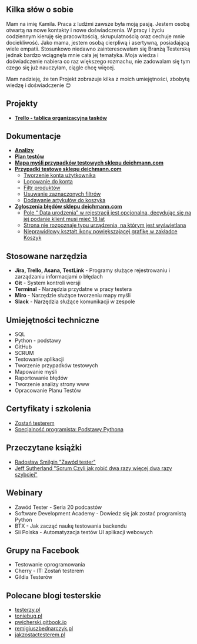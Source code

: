 ## Kilka słów o sobie
Mam na imię Kamila. Praca z ludźmi zawsze była moją pasją. Jestem osobą otwartą na nowe kontakty i nowe doświadczenia. W pracy i życiu codziennym kieruję się pracowitością, skrupulatnością oraz cechuje mnie dociekliwość. Jako mama, jestem osobą cierpliwą i asertywną, posiadającą wiele empatii. Stosunkowo niedawno zainteresowałam się Branżą Testerską jednak bardzo wciągnęła mnie cała jej tematyka. Moja wiedza i doświadczenie nabiera co raz większego rozmachu, nie zadowalam się tym czego się już nauczyłam, ciągle chcę więcej.
 
 Mam nadzieję, że ten Projekt zobrazuje kilka z moich umiejętności, zbobytą wiedzę i doświadczenie :blush:

## Projekty
- **[Trello - tablica organizacyjna tasków](https://trello.com/invite/b/KqaXd9uY/2ff924e73d0745f08c3fb1eed9000a1a/moje-taski)**

## Dokumentacje
- **[Analizy](https://github.com/KamilaWhite/Projects/blob/master/projects/analizy.md)**
- **[Plan testów](https://docs.google.com/document/d/1yeh8SXt_hrYrRttNccFTvDZxSRe1Pa9ceFSkbalVFtk/edit?usp=sharing)**
- **[Mapa myśli przypadków testowych sklepu deichmann.com](https://github.com/KamilaWhite/Projects/blob/master/images/Mapa%20przypadk%C3%B3w%20sklepu%20deichmann.jpg)**
- **[Przypadki testowe sklepu deichmann.com](https://github.com/KamilaWhite/Projects/tree/master/projects/test-cases)**
  - [Tworzenie konta użytkownika](https://github.com/KamilaWhite/Projects/blob/master/projects/test-cases/Tworzenie%20konta%20u%C5%BCytkownika.md)
  - [Logowanie do konta](https://github.com/KamilaWhite/Projects/blob/master/projects/test-cases/Logowanie%20do%20konta.md)
  - [Filtr produktów](https://github.com/KamilaWhite/Projects/blob/master/projects/test-cases/Filtr%20produktow.md)
  - [Usuwanie zaznaczonych filtrów](https://github.com/KamilaWhite/Projects/blob/master/projects/test-cases/Usuwanie%20zaznaczonych%20filtr%C3%B3w.md)
  - [Dodawanie artykułów do koszyka](https://github.com/KamilaWhite/Projects/blob/master/projects/test-cases/Dodawanie%20do%20koszyka.md)
- **[Zgłoszenia błędów sklepu deichmann.com](https://github.com/KamilaWhite/Projects/tree/master/projects/deichmann.md)**
  - [Pole “ Data urodzenia” w rejestracji jest opcjonalna, decydując się na jej podanie klient musi mieć 18 lat](https://github.com/KamilaWhite/Projects/blob/master/projects/deichmann.md/BR1.md) 
  - [Strona nie rozpoznaje typu urządzenia, na którym jest wyświetlana](https://github.com/KamilaWhite/Projects/blob/master/projects/deichmann.md/BR2.md) 
  - [Nieprawidłowy kształt ikony powiększającej grafikę w zakładce Koszyk](https://github.com/KamilaWhite/Projects/blob/master/projects/deichmann.md/BR3.md)

## Stosowane narzędzia
- **Jira, Trello, Asana, TestLink** - Programy służące rejestrowaniu i zarządzaniu informacjami o błędach
- **Git** - System kontroli wersji
- **Terminal** - Narzędzia przydatne w pracy testera
- **Miro** - Narzędzie służące tworzeniu mapy myśli
- **Slack** - Narzędzia służące komunikacji w zespole

## Umiejętności techniczne
- SQL
- Python - podstawy
- GitHub
- SCRUM
- Testowanie aplikacji
- Tworzenie przypadków testowych
- Mapowanie myśli
- Raportowanie błędów
- Tworzenie analizy strony www
- Opracowanie Planu Testów

## Certyfikaty i szkolenia
- [Zostań testerem](https://github.com/KamilaWhite/Projects/blob/master/images/Certyfikaty%20i%20szkolenia/Certyfikat-Zosta%C5%84%20Testerem.pdf)
- [Specjalność programista: Podstawy Pythona](https://github.com/KamilaWhite/Projects/blob/master/images/Certyfikaty%20i%20szkolenia/Certyfikat-Podstawy%20Pythona.pdf)

## Przeczytane książki
- [Radosław Smilgin "Zawód tester"](https://ksiegarnia.pwn.pl/Zawod-tester,138870798,p.html)
- [Jeff Sutherland "Scrum Czyli jak robić dwa razy więcej dwa razy szybciej"](https://ksiegarnia.pwn.pl/Scrum-Czyli-jak-robic-dwa-razy-wiecej-dwa-razy-szybciej,114592110,p.html)

## Webinary
- Zawód Tester - Seria 20 podcastów
- Software Development Academy - Dowiedz się jak zostać programistą Python
- BTX - Jak zacząć naukę testowania backendu
- Sii Polska - Automatyzacja testów UI aplikacji webowych

## Grupy na Facebook
- Testowanie oprogramowania
- Cherry - IT: Zostań testerem
- Gildia Testerów

## Polecane blogi testerskie
- [testerzy.pl](https://testerzy.pl/)
- [toniebug.pl](https://www.toniebug.pl/)
- [pwicherski.gitbook.io](https://pwicherski.gitbook.io/testowanie-oprogramowania/)
- [remigiuszbednarczyk.pl](https://remigiuszbednarczyk.pl/)
- [jakzostactesterem.pl](https://jakzostactesterem.pl/)

